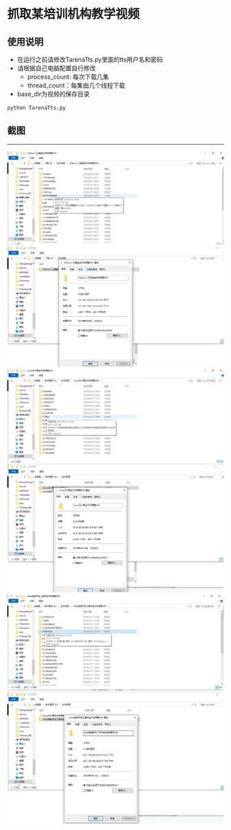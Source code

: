 # 抓取某培训机构教学视频
## 使用说明 
- 在运行之前请修改TarenaTts.py里面的tts用户名和密码 
- 请根据自己电脑配置自行修改
    - process_count: 每次下载几集
    - thread_count：每集由几个线程下载
- base_dir为视频的保存目录 
```
python TarenaTts.py 
```
## 截图
---------
![Image text](https://github.com/qiyuebuku/img-folder/blob/master/tarena/%E6%89%B9%E6%B3%A8%202019-05-17%20165244.png)
![Image text](https://github.com/qiyuebuku/img-folder/blob/master/tarena/%E6%89%B9%E6%B3%A8%202019-05-17%20165318.png)
![Image text](https://github.com/qiyuebuku/img-folder/blob/master/tarena/%E6%89%B9%E6%B3%A8%202019-05-17%20165352.png)
![Image text](https://github.com/qiyuebuku/img-folder/blob/master/tarena/%E6%89%B9%E6%B3%A8%202019-05-17%20165410.png)
![Image text](https://github.com/qiyuebuku/img-folder/blob/master/tarena/%E6%89%B9%E6%B3%A8%202019-05-17%20165428.png)
![Image text](https://github.com/qiyuebuku/img-folder/blob/master/tarena/%E6%89%B9%E6%B3%A8%202019-05-17%20165444.png)
